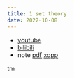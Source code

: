 ```yaml
---
title: 1 set theory
date: 2022-10-08
---
```


* [youtube](https://youtu.be/rOIuZ_g5eXs)
* [bilibili](https://www.bilibili.com/video/BV1ue4y1n7JZ/)  
* note [pdf](https://github.com/chen-gz/bed2/blob/b590a02f3a9e146a3f1e04f18fd66732c27014ff/1%20set%20theory.pdf) [xopp](https://github.com/chen-gz/bed2/blob/b590a02f3a9e146a3f1e04f18fd66732c27014ff/1%20set%20theory.xopp)

tm
